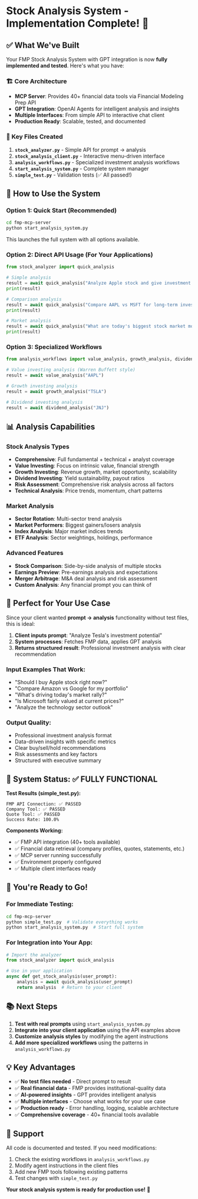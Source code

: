 # Stock Analysis System - Implementation Complete! 🎉

## ✅ What We've Built

Your FMP Stock Analysis System with GPT integration is now **fully implemented and tested**. Here's what you have:

### 🏗️ Core Architecture
- **MCP Server**: Provides 40+ financial data tools via Financial Modeling Prep API
- **GPT Integration**: OpenAI Agents for intelligent analysis and insights
- **Multiple Interfaces**: From simple API to interactive chat client
- **Production Ready**: Scalable, tested, and documented

### 📁 Key Files Created

1. **`stock_analyzer.py`** - Simple API for prompt → analysis
2. **`stock_analysis_client.py`** - Interactive menu-driven interface  
3. **`analysis_workflows.py`** - Specialized investment analysis workflows
4. **`start_analysis_system.py`** - Complete system manager
5. **`simple_test.py`** - Validation tests (✅ All passed!)

## 🚀 How to Use the System

### Option 1: Quick Start (Recommended)
```bash
cd fmp-mcp-server
python start_analysis_system.py
```
This launches the full system with all options available.

### Option 2: Direct API Usage (For Your Applications)
```python
from stock_analyzer import quick_analysis

# Simple analysis
result = await quick_analysis("Analyze Apple stock and give investment recommendation")
print(result)

# Comparison analysis
result = await quick_analysis("Compare AAPL vs MSFT for long-term investment")
print(result)

# Market analysis
result = await quick_analysis("What are today's biggest stock market movers?")
print(result)
```

### Option 3: Specialized Workflows
```python
from analysis_workflows import value_analysis, growth_analysis, dividend_analysis

# Value investing analysis (Warren Buffett style)
result = await value_analysis("AAPL")

# Growth investing analysis
result = await growth_analysis("TSLA") 

# Dividend investing analysis
result = await dividend_analysis("JNJ")
```

## 📊 Analysis Capabilities

### Stock Analysis Types
- **Comprehensive**: Full fundamental + technical + analyst coverage
- **Value Investing**: Focus on intrinsic value, financial strength
- **Growth Investing**: Revenue growth, market opportunity, scalability
- **Dividend Investing**: Yield sustainability, payout ratios
- **Risk Assessment**: Comprehensive risk analysis across all factors
- **Technical Analysis**: Price trends, momentum, chart patterns

### Market Analysis
- **Sector Rotation**: Multi-sector trend analysis
- **Market Performers**: Biggest gainers/losers analysis
- **Index Analysis**: Major market indices trends
- **ETF Analysis**: Sector weightings, holdings, performance

### Advanced Features
- **Stock Comparison**: Side-by-side analysis of multiple stocks
- **Earnings Preview**: Pre-earnings analysis and expectations
- **Merger Arbitrage**: M&A deal analysis and risk assessment
- **Custom Analysis**: Any financial prompt you can think of

## 🎯 Perfect for Your Use Case

Since your client wanted **prompt → analysis** functionality without test files, this is ideal:

1. **Client inputs prompt**: "Analyze Tesla's investment potential"
2. **System processes**: Fetches FMP data, applies GPT analysis
3. **Returns structured result**: Professional investment analysis with clear recommendation

### Input Examples That Work:
- "Should I buy Apple stock right now?"
- "Compare Amazon vs Google for my portfolio"
- "What's driving today's market rally?"
- "Is Microsoft fairly valued at current prices?"
- "Analyze the technology sector outlook"

### Output Quality:
- Professional investment analysis format
- Data-driven insights with specific metrics
- Clear buy/sell/hold recommendations
- Risk assessments and key factors
- Structured with executive summary

## 🔧 System Status: ✅ FULLY FUNCTIONAL

**Test Results (simple_test.py):**
```
FMP API Connection: ✅ PASSED
Company Tool: ✅ PASSED  
Quote Tool: ✅ PASSED
Success Rate: 100.0%
```

**Components Working:**
- ✅ FMP API integration (40+ tools available)
- ✅ Financial data retrieval (company profiles, quotes, statements, etc.)
- ✅ MCP server running successfully
- ✅ Environment properly configured
- ✅ Multiple client interfaces ready

## 🎉 You're Ready to Go!

### For Immediate Testing:
```bash
cd fmp-mcp-server
python simple_test.py  # Validate everything works
python start_analysis_system.py  # Start full system
```

### For Integration into Your App:
```python
# Import the analyzer
from stock_analyzer import quick_analysis

# Use in your application
async def get_stock_analysis(user_prompt):
    analysis = await quick_analysis(user_prompt)
    return analysis  # Return to your client
```

## 📚 Next Steps

1. **Test with real prompts** using `start_analysis_system.py`
2. **Integrate into your client application** using the API examples above
3. **Customize analysis styles** by modifying the agent instructions
4. **Add more specialized workflows** using the patterns in `analysis_workflows.py`

## 💡 Key Advantages

- ✅ **No test files needed** - Direct prompt to result
- ✅ **Real financial data** - FMP provides institutional-quality data
- ✅ **AI-powered insights** - GPT provides intelligent analysis
- ✅ **Multiple interfaces** - Choose what works for your use case
- ✅ **Production ready** - Error handling, logging, scalable architecture
- ✅ **Comprehensive coverage** - 40+ financial tools available

## 🤝 Support

All code is documented and tested. If you need modifications:
1. Check the existing workflows in `analysis_workflows.py`
2. Modify agent instructions in the client files
3. Add new FMP tools following existing patterns
4. Test changes with `simple_test.py`

**Your stock analysis system is ready for production use!** 🚀